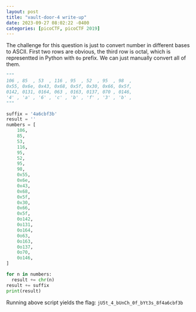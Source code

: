 ```yaml
---
layout: post
title: "vault-door-4 write-up"
date: 2023-09-27 08:02:22 -0400
categories: [picoCTF, picoCTF 2019]
---
```


The challenge for this question is just to convert number in different bases
to ASCII. First two rows are obvious, the third row is octal, which is representted
in Python with `0o` prefix. We can just manually convert all of them.

```python
"""
106 , 85  , 53  , 116 , 95  , 52  , 95  , 98  ,
0x55, 0x6e, 0x43, 0x68, 0x5f, 0x30, 0x66, 0x5f,
0142, 0131, 0164, 063 , 0163, 0137, 070 , 0146,
'4' , 'a' , '6' , 'c' , 'b' , 'f' , '3' , 'b' ,
"""

suffix = '4a6cbf3b'
result = ''
numbers = [
    106,
    85,
    53,
    116,
    95,
    52,
    95,
    98,
    0x55,
    0x6e,
    0x43,
    0x68,
    0x5f,
    0x30,
    0x66,
    0x5f,
    0o142,
    0o131,
    0o164,
    0o63,
    0o163,
    0o137,
    0o70,
    0o146,
]

for n in numbers:
  result += chr(n)
result += suffix
print(result)
```

Running above script yields the flag: `jU5t_4_bUnCh_0f_bYt3s_8f4a6cbf3b`